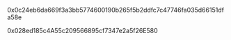 0x0c24eb6da669f3a3bb5774600190b265f5b2ddfc7c47746fa035d66151dfa58e

0x028ed185c4A55c209566895cf7347e2a5f26E580

